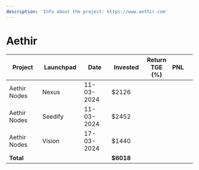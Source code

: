 ```yaml
---
description: 'Info about the project: https://www.aethir.com'
---
```


# Aethir

<table data-full-width="true"><thead><tr><th width="152">Project</th><th width="138">Launchpad</th><th width="132">Date</th><th width="133">Invested</th><th>Return TGE (%)</th><th>PNL</th><th></th></tr></thead><tbody><tr><td>Aethir Nodes</td><td>Nexus</td><td>11-03-2024</td><td>$2126</td><td></td><td></td><td></td></tr><tr><td>Aethir Nodes</td><td>Seedify</td><td>11-03-2024</td><td>$2452</td><td></td><td></td><td></td></tr><tr><td>Aethir Nodes</td><td>Vision</td><td>17-03-2024</td><td>$1440</td><td></td><td></td><td></td></tr><tr><td><strong>Total</strong></td><td></td><td></td><td><strong>$6018</strong></td><td></td><td></td><td></td></tr></tbody></table>
